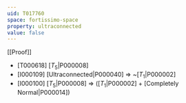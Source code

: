 ```yaml
---
uid: T017760
space: fortissimo-space
property: ultraconnected
value: false
---
```

[[Proof]]

* [T000618] [$T_5$|P000008]
* [I000109] [Ultraconnected|P000040] => ~[$T_1$|P000002]
* [I000100] [$T_5$|P000008] => ([$T_1$|P000002] + [Completely Normal|P000014])

